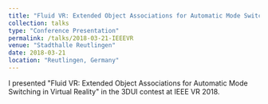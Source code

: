 ```yaml
---
title: "Fluid VR: Extended Object Associations for Automatic Mode Switching in Virtual Reality"
collection: talks
type: "Conference Presentation"
permalink: /talks/2018-03-21-IEEEVR
venue: "Stadthalle Reutlingen"
date: 2018-03-21
location: "Reutlingen, Germany"
---
```


I presented "Fluid VR: Extended Object Associations for Automatic Mode Switching in Virtual Reality" in the 3DUI contest at IEEE VR 2018.
